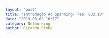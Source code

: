 ```yaml
---
layout: "post"
title: "Introdução Ao Spanning-Tree: 802.1D"
date: "2019-08-02 16:17"
category: Networking
author: Ricardo Simba
---
```

